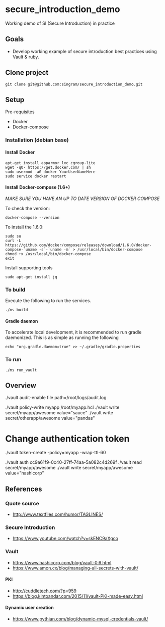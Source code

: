 # secure_introduction_demo
Working demo of SI (Secure Introduction) in practice

## Goals
- Develop working example of secure introduction best practices using Vault & ruby.

## Clone project

    git clone git@github.com:singram/secure_introduction_demo.git

## Setup

Pre-requisites
- Docker
- Docker-compose

### Installation (debian base)

#### Install Docker

    apt-get install apparmor lxc cgroup-lite
    wget -qO- https://get.docker.com/ | sh
    sudo usermod -aG docker YourUserNameHere
    sudo service docker restart

#### Install Docker-compose  (1.6+)

*MAKE SURE YOU HAVE AN UP TO DATE VERSION OF DOCKER COMPOSE*

To check the version:

    docker-compose --version

To install the 1.6.0:

    sudo su
    curl -L https://github.com/docker/compose/releases/download/1.6.0/docker-compose-`uname -s`-`uname -m` > /usr/local/bin/docker-compose
    chmod +x /usr/local/bin/docker-compose
    exit

Install supporting tools

    sudo apt-get install jq

### To build

Execute the following to run the services.

    ./ms build

#### Gradle daemon

To accelerate local development, it is recommended to run gradle daemonized.  This is as simple as running the following

    echo "org.gradle.daemon=true" >> ~/.gradle/gradle.properties

### To run

    ./ms run_vault

## Overview

./vault audit-enable file path=/root/logs/audit.log

./vault policy-write myapp /root/myapp.hcl
./vault write secret/myapp/awesome value="sauce"
./vault write secret/otherapp/awesome value="pandas"

# Change authentication token

./vault token-create -policy=myapp -wrap-ttl-60

./vault auth cc9a61f9-0c40-27ff-74aa-5a082c4d269f
./vault read secret/myapp/awesome
./vault write secret/myapp/awesome value="hashicorp"

## References

### Quote source
- http://www.textfiles.com/humor/TAGLINES/

### Secure Introduction
- https://www.youtube.com/watch?v=skENC9aXgco

### Vault
- https://www.hashicorp.com/blog/vault-0.6.html
- https://www.amon.cx/blog/managing-all-secrets-with-vault/

#### PKI
- http://cuddletech.com/?p=959
- https://blog.kintoandar.com/2015/11/vault-PKI-made-easy.html

#### Dynamic user creation
- https://www.pythian.com/blog/dynamic-mysql-credentials-vault/